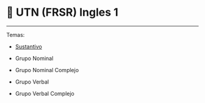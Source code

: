 # :book: UTN (FRSR) Ingles 1

---

Temas:

- [Sustantivo](https://github.com/eugenia1984/UTN-FRSR-Ingles1/tree/main/sustantivo)

- Grupo Nominal

- Grupo Nominal Complejo

- Grupo Verbal

- Grupo Verbal Complejo
